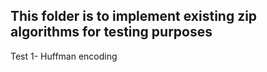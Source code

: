 ## This folder is to implement existing zip algorithms for testing purposes

Test 1- Huffman encoding
